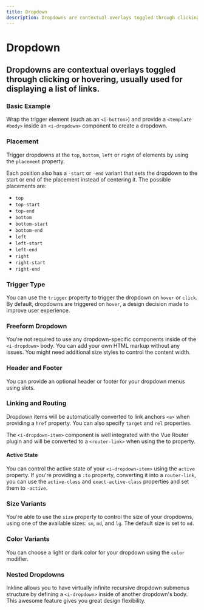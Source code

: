 ```yaml
---
title: Dropdown
description: Dropdowns are contextual overlays toggled through clicking or hovering, usually used for displaying a list of links.
---
```


<script setup>
import * as examples from '../../../../examples/components/dropdown'
</script>

# Dropdown
## Dropdowns are contextual overlays toggled through clicking or hovering, usually used for displaying a list of links.

### Basic Example
Wrap the trigger element (such as an `<i-button>`) and provide a `<template #body>` inside an `<i-dropdown>` component to create a dropdown.

<example :component="examples.IDropdownBasicExample" :html="examples.IDropdownBasicExampleHTML"></example>

### Placement
Trigger dropdowns at the `top`, `bottom`, `left` or `right` of elements by using the `placement` property. 

Each position also has a `-start` or `-end` variant that sets the dropdown to the start or end of the placement instead of centering it. The possible placements are:

- `top`
- `top-start`
- `top-end`
- `bottom`
- `bottom-start`
- `bottom-end`
- `left`
- `left-start`
- `left-end`
- `right`
- `right-start`
- `right-end`

<example :component="examples.IDropdownPlacementExample" :html="examples.IDropdownPlacementExampleHTML"></example>

### Trigger Type
You can use the `trigger` property to trigger the dropdown on `hover` or `click`. By default, dropdowns are triggered on `hover`, a design decision made to improve user experience.

<example :component="examples.IDropdownTriggerExample" :html="examples.IDropdownTriggerExampleHTML" :js="examples.IDropdownTriggerExampleJS"></example>

### Freeform Dropdown
You're not required to use any dropdown-specific components inside of the `<i-dropdown>` body. You can add your own HTML markup without any issues. You might need additional size styles to control the content width.

<example :component="examples.IDropdownFreeformExample" :html="examples.IDropdownFreeformExampleHTML"></example>

### Header and Footer
You can provide an optional header or footer for your dropdown menus using slots.

<example :component="examples.IDropdownHeaderFooterExample" :html="examples.IDropdownHeaderFooterExampleHTML"></example>

### Linking and Routing
Dropdown items will be automatically converted to link anchors `<a>` when providing a `href` property. You can also specify `target` and `rel` properties.

The `<i-dropdown-item>` component is well integrated with the Vue Router plugin and will be converted to a `<router-link>` when using the to property.

<example :component="examples.IDropdownRoutingExample" :html="examples.IDropdownRoutingExampleHTML"></example>

#### Active State

You can control the active state of your `<i-dropdown-item>` using the `active` property. If you're providing a `:to` property, converting it into a `router-link`, you can use the `active-class` and `exact-active-class` properties and set them to `-active`.

<example :component="examples.IDropdownStateActiveExample" :html="examples.IDropdownStateActiveExampleHTML"></example>

### Size Variants
You're able to use the `size` property to control the size of your dropdowns, using one of the available sizes: `sm`, `md`, and `lg`. 
The default size is set to `md`.

<example :component="examples.IDropdownSizeVariantsExample" :html="examples.IDropdownSizeVariantsExampleHTML"></example>

### Color Variants
You can choose a light or dark color for your dropdown using the `color` modifier.

<example :component="examples.IDropdownColorVariantsExample" :html="examples.IDropdownColorVariantsExampleHTML"></example>

### Nested Dropdowns
Inkline allows you to have virtually infinite recursive dropdown submenus structure by defining a `<i-dropdown>` inside of another dropdown's body. This awesome feature gives you great design flexibility.

<example :component="examples.IDropdownNestedExample" :html="examples.IDropdownNestedExampleHTML"></example>
